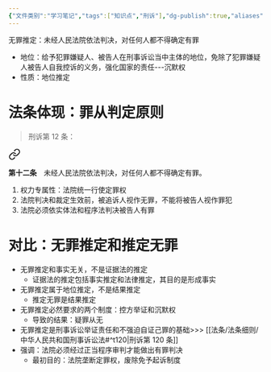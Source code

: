 ```yaml
---
{"文件类别":"学习笔记","tags":["知识点","刑诉"],"dg-publish":true,"aliases":["无罪推定"],"permalink":"/学习笔记studyup/刑事诉讼法/无罪推定原则/","dgPassFrontmatter":true,"created":"2024-10-30T10:13:30.966+08:00","updated":"2024-11-25T14:20:06.803+08:00"}
---
```


无罪推定：未经人民法院依法判决，对任何人都不得确定有罪
- 地位：给予犯罪嫌疑人、被告人在刑事诉讼当中主体的地位，免除了犯罪嫌疑人被告人自我控诉的义务，强化国家的责任---沉默权
- 性质：地位推定
# 法条体现：罪从判定原则
>刑诉第 12 条：
<div class="transclusion internal-embed is-loaded"><a class="markdown-embed-link" href="////#t12" aria-label="Open link"><svg xmlns="http://www.w3.org/2000/svg" width="24" height="24" viewBox="0 0 24 24" fill="none" stroke="currentColor" stroke-width="2" stroke-linecap="round" stroke-linejoin="round" class="svg-icon lucide-link"><path d="M10 13a5 5 0 0 0 7.54.54l3-3a5 5 0 0 0-7.07-7.07l-1.72 1.71"></path><path d="M14 11a5 5 0 0 0-7.54-.54l-3 3a5 5 0 0 0 7.07 7.07l1.71-1.71"></path></svg></a><div class="markdown-embed">



**第十二条**　未经人民法院依法判决，对任何人都不得确定有罪。 

</div></div>

1. 权力专属性：法院统一行使定罪权
2. 法院判决和裁定生效前，被追诉人视作无罪，不能将被告人视作罪犯
3. 法院必须依实体法和程序法判决被告人有罪
# 对比：无罪推定和推定无罪
- 无罪推定和事实无关，不是证据法的推定
	- 证据法的推定包括事实推定和法律推定，其目的是形成事实
- 无罪推定属于地位推定，不是结果推定
	- 推定无罪是结果推定
- 无罪推定必然要求的两个制度：控方举证和沉默权
	- 导致的结果：疑罪从无
- 无罪推定是刑事诉讼举证责任和不强迫自证己罪的基础>>> [[法条/法条细则/中华人民共和国刑事诉讼法#^t120\|刑诉第 120 条]]
- 强调：法院必须经过正当程序审判才能做出有罪判决
	- 最初目的：法院垄断定罪权，废除免予起诉制度